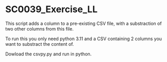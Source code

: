 # SC0039_Exercise_LL

This script adds a column to a pre-existing CSV file, with a substraction of two other columns from this file.

To run this you only need python 3.11 and a CSV containing 2 columns you want to substract the content of.

Dowload the csvpy.py and run in python.

